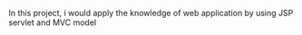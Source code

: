 In this project, i would apply the knowledge of web application by using JSP servlet and MVC model 
